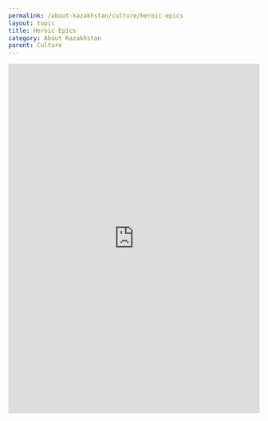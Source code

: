 ```yaml
---
permalink: /about-kazakhstan/culture/heroic-epics
layout: topic
title: Heroic Epics
category: About Kazakhstan
parent: Culture
---
```



<iframe src="https://www.qazaqstan.io/embeds/heroic-epics/" width="100%" height="700px" style="display: block; margin: 0 auto;" frameborder="0"></iframe>

